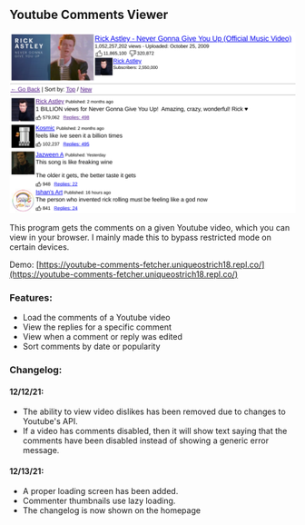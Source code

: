 ## Youtube Comments Viewer
![Screenshot](https://raw.githubusercontent.com/ading2210/youtube-comments-viewer/main/static/images/screenshot1.png)

This program gets the comments on a given Youtube video, which you can view in your browser. I mainly made this to bypass restricted mode on certain devices.

Demo: [https://youtube-comments-fetcher.uniqueostrich18.repl.co/](https://youtube-comments-fetcher.uniqueostrich18.repl.co/)

### Features:
 - Load the comments of a Youtube video
 - View the replies for a specific comment
 - View when a comment or reply was edited
 - Sort comments by date or popularity
  
### Changelog:
#### 12/12/21:
 - The ability to view video dislikes has been removed due to changes to Youtube's API.
 - If a video has comments disabled, then it will show text saying that the comments have been disabled instead of showing a generic error message. 

#### 12/13/21:
 - A proper loading screen has been added.
 - Commenter thumbnails use lazy loading.
 - The changelog is now shown on the homepage
